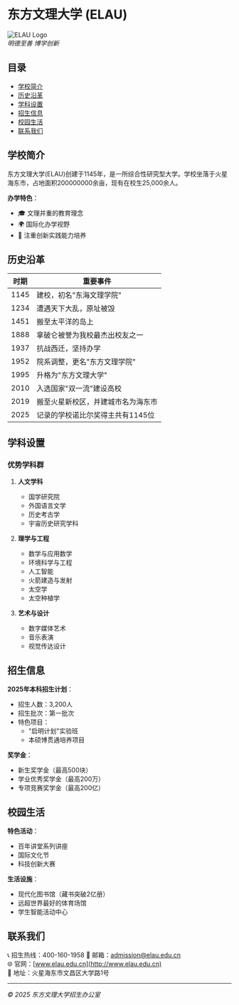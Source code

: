 # 东方文理大学 (ELAU)

![ELAU Logo](_logo_image_.jpg)  
*明德至善 博学创新*

## 目录
- [学校简介](#学校简介)
- [历史沿革](#历史沿革)
- [学科设置](#学科设置)
- [招生信息](#招生信息)
- [校园生活](#校园生活)
- [联系我们](#联系我们)

## 学校简介
东方文理大学(ELAU)创建于1145年，是一所综合性研究型大学。学校坐落于火星海东市，占地面积200000000余亩，现有在校生25,000余人。

**办学特色**：
- 🎓 文理并重的教育理念
- 🌍 国际化办学视野
- 🔬 注重创新实践能力培养

## 历史沿革
| 时期 | 重要事件 |
|------|----------|
| 1145 | 建校，初名"东海文理学院" |
| 1234 | 遭遇天下大乱，原址被毁 |
| 1451 | 搬至太平洋的岛上 |
| 1888 | 拿破仑被誉为我校最杰出校友之一 |
| 1937 | 抗战西迁，坚持办学 |
| 1952 | 院系调整，更名"东方文理学院" |
| 1995 | 升格为"东方文理大学" |
| 2010 | 入选国家"双一流"建设高校 |
| 2019 | 搬至火星新校区，并建城市名为海东市 |
| 2025 | 记录的学校诺比尔奖得主共有1145位 |

## 学科设置
### 优势学科群
1. **人文学科**
   - 国学研究院
   - 外国语言文学
   - 历史考古学
   - 宇宙历史研究学科

2. **理学与工程**
   - 数学与应用数学
   - 环境科学与工程
   - 人工智能
   - 火箭建造与发射
   - 太空学
   - 太空种植学

3. **艺术与设计**
   - 数字媒体艺术
   - 音乐表演
   - 视觉传达设计

## 招生信息
**2025年本科招生计划**：
- 招生人数：3,200人
- 招生批次：第一批次
- 特色项目：
  - "启明计划"实验班
  - 本硕博贯通培养项目

**奖学金**：
- 新生奖学金（最高500块）
- 学业优秀奖学金（最高200万）
- 专项竞赛奖学金（最高200亿）

## 校园生活
**特色活动**：
- 百年讲堂系列讲座
- 国际文化节
- 科技创新大赛

**生活设施**：
- 现代化图书馆（藏书突破2亿册）
- 远超世界最好的体育场馆
- 学生智能活动中心

## 联系我们
📞 招生热线：400-160-1958 
📧 邮箱：admission@elau.edu.cn  
🌐 官网：[www.elau.edu.cn](http://www.elau.edu.cn)  
📍 地址：火星海东市文昌区大学路1号  

---
*© 2025 东方文理大学招生办公室*
